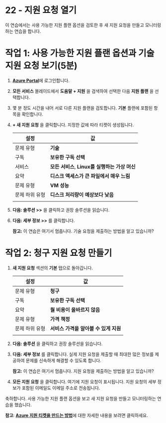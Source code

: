 ﻿---
wts:
    title: '22 - 지원 요청 열기(5분)'
    module: '현재 시험에서 활용되지 않습니다.'
---
# 22 - 지원 요청 열기

이 연습에서는 사용 가능한 지원 플랜 옵션을 검토한 후 새 지원 요청을 만들고 모니터링하는 연습을 합니다.

# 작업 1: 사용 가능한 지원 플랜 옵션과 기술 지원 요청 보기(5분)

1. [**Azure Portal**](https://portal.azure.com)에 로그인합니다.

2. **모든 서비스** 블레이드에서 **도움말 + 지원** 을 검색하여 선택한 다음 **지원 플랜** 을 선택합니다.

3. 몇 분 정도 시간을 내어 서로 다른 지원 플랜을 검토합니다. **기본** 플랜에 포함된 항목을 확인합니다. 

4. **+ 새 지원 요청** 을 클릭합니다. 지정한 값에 따라 티켓이 생성됩니다. 

    | 설정 | 값|
    |----|--------|
    | 문제 유형| **기술** |
    | 구독 | **보유한 구독 선택** |
    | 서비스 | **모든 서비스**, **Linux를 실행하는 가상 머신** |
    | 요약 | **디스크 액세스가 큰 파일에서 매우 느림** |
    | 문제 유형 | **VM 성능** |
    | 문제 하위 유형 | **디스크 처리량이 예상보다 낮음** |    
    | | |

5. **다음: 솔루션 >>** 을 클릭하고 권장 솔루션을 읽습니다.

6. **다음: 세부 정보 >>** 를 클릭합니다.   

    **참고:** 이 연습은 여기서 멈춥니다. 기술 요청을 제출하는 방법을 알고 있습니까?

# 작업 2: 청구 지원 요청 만들기

1. **새 지원 요청** 섹션의 **기본** 탭으로 돌아갑니다. 

    | 설정 | 값|
    |----|--------|
    | 문제 유형| **청구** |
    | 구독 | **보유한 구독 선택** |
    | 요약 | **월 비용이 올바르지 않음** |
    | 문제 유형 | **가격 책정** |
    | 문제 하위 유형 | **서비스 가격을 알아볼 수 있게 지원** |    
    | | |

2. **다음: 솔루션** 을 클릭하고 권장 솔루션을 읽습니다.

3. **다음: 세부 정보** 를 클릭합니다.  실제 지원 요청을 제출할 때 최대한 많은 정보를 제공하여 문제를 신속하게 해결할 수 있도록 합니다. 

    **참고:** 이 연습은 여기서 멈춥니다. 지원 요청을 제출하는 방법을 알고 있습니까?

4. **모든 지원 요청** 을 클릭합니다. 여기에 지원 요청이 표시됩니다. 지원 요청의 세부 정보가 포함된 이메일도 이메일 주소로 전송됩니다.

축하합니다. 사용 가능한 지원 플랜 옵션을 보고 새 지원 요청을 만들고 모니터링하는 연습을 했습니다.

**참고**: [**Azure 지원 티켓을 만드는 방법**](https://azure.microsoft.com/ko-kr/support/create-ticket)에 대한 자세한 내용을 보려면 클릭하세요.
